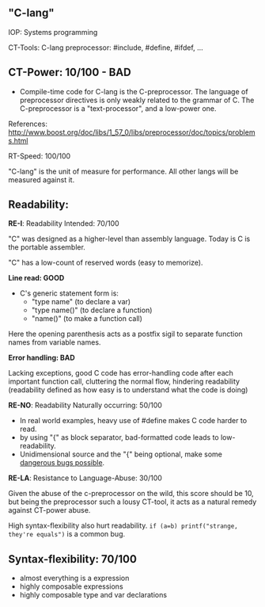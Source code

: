 "C-lang"
--------

IOP: Systems programming

CT-Tools: C-lang preprocessor: #include, #define, #ifdef, ...

CT-Power:  10/100 - BAD
-----------

* Compile-time code for C-lang is the C-preprocessor. The language of preprocessor directives is only weakly related to the grammar of C. The C-preprocessor is a "text-processor", and a low-power one.

References:
http://www.boost.org/doc/libs/1_57_0/libs/preprocessor/doc/topics/problems.html

 
RT-Speed: 100/100 

"C-lang" is the unit of measure for performance. All other langs will be measured against it.


Readability:  
-----------

**RE-I**: Readability Intended: 70/100

"C" was designed as a higher-level than assembly language. Today is C is the portable assembler.

"C" has a low-count of reserved words (easy to memorize).

**Line read: GOOD**

* C's generic statement form is:
  - "type name" (to declare a var)
  - "type name()" (to declare a function)
  - "name()" (to make a function call)

Here the opening parenthesis acts as a postfix sigil to separate function names from variable names.

**Error handling: BAD**

Lacking exceptions, good C code has error-handling code after each important function call, cluttering the normal flow, hindering readability (readability defined as how easy is to understand what the code is doing)

**RE-NO**: Readability Naturally occurring: 50/100

* In real world examples, heavy use of #define makes C code harder to read.
* by using "{" as block separator, bad-formatted code leads to low-readability.
* Unidimensional source and the "{" being optional, make some [dangerous bugs possible](http://luciotato.svbtle.com/adding-a-new-dimension-to-source-code). 

**RE-LA**: Resistance to Language-Abuse: 30/100

Given the abuse of the c-preprocessor on the wild, this score should be 10, but being the preprocessor such a lousy CT-tool, it acts as a natural remedy against CT-power abuse. 

High syntax-flexibility also hurt readability. `if (a=b) printf("strange, they're equals")` is a common bug.


Syntax-flexibility: 70/100
----------------------

* almost everything is a expression
* highly composable expressions
* highly composable type and var declarations

